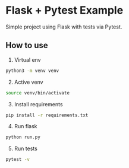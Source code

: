 # Flask + Pytest Example

Simple project using Flask with tests via Pytest.

## How to use

1. Virtual env
```bash
python3 -m venv venv
```

2. Active venv
```bash
source venv/bin/activate
```

3. Install requirements
```bash
pip install -r requirements.txt
```

4. Run flask
```bash
python run.py
```

5. Run tests
```bash
pytest -v
```
